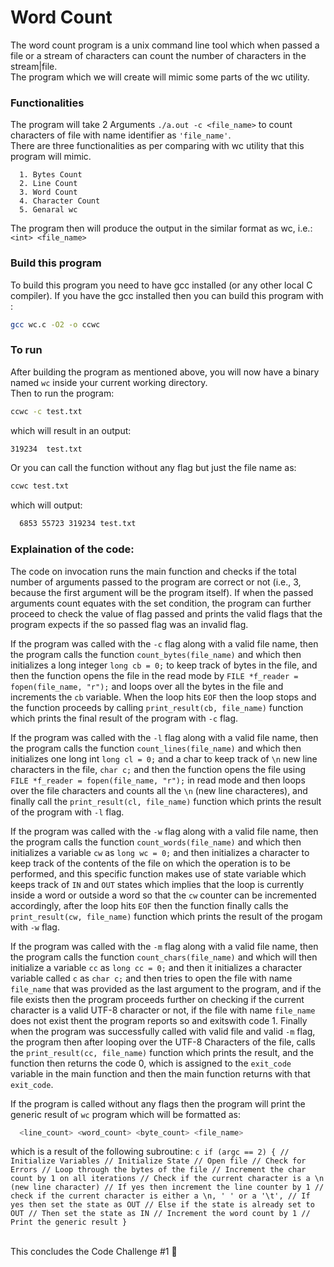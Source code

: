 # Word Count

The word count program is a unix command line tool which when passed a file or a stream of characters can count the number of characters in the stream|file.
<br />
The program which we will create will mimic some parts of the wc utility.

### Functionalities

The program will take 2 Arguments `./a.out -c <file_name>` to count characters of file with name identifier as `'file_name'`.
<br />
There are three functionalities as per comparing with wc utility that this program will mimic.

      1. Bytes Count
      2. Line Count
      3. Word Count
      4. Character Count
      5. Genaral wc

The program then will produce the output in the similar format as wc, i.e.:<br />
`<int> <file_name>`

### Build this program

To build this program you need to have gcc installed (or any other local C compiler).
If you have the gcc installed then you can build this program with :<br />
```bash
gcc wc.c -O2 -o ccwc
```

### To run

After building the program as mentioned above, you will now have a binary named `wc` inside your current working directory.<br />
Then to run the program:
```bash
ccwc -c test.txt
```
which will result in an output:
```bash
319234	test.txt
```
Or you can call the function without any flag but just the file name as:
```bash
ccwc test.txt
```
which will output:
```bash
  6853 55723 319234 test.txt
```

### Explaination of the code:

The code on invocation runs the main function and checks if the total number of arguments passed to the program are correct or not (i.e., 3, because the first argument will be the program itself).
If when the passed arguments count equates with the set condition, the program can further proceed to check the value of flag passed and prints the valid flags that the program expects if the so passed flag was an invalid flag.

If the program was called with the `-c` flag along with a valid file name, then the program calls the function `count_bytes(file_name)` and which then initializes a long integer `long cb = 0;` to keep track of bytes in the file, and then the function opens the file in the read mode by `FILE *f_reader = fopen(file_name, "r");` and loops over all the bytes in the file and increments the `cb` variable. When the loop hits `EOF` then the loop stops and the function proceeds by calling `print_result(cb, file_name)` function which prints the final result of the program with `-c` flag.

If the program was called with the `-l` flag along with a valid file name, then the program calls the function `count_lines(file_name)` and which then initializes one long int `long cl = 0;` and a char to keep track of `\n` new line characters in the file, `char c;` and then the function opens the file using `FILE *f_reader = fopen(file_name, "r");` in read mode and then loops over the file characters and counts all the `\n` (new line characteres), and finally call the `print_result(cl, file_name)` function which prints the result of the program with `-l` flag.

If the program was called with the `-w` flag along with a valid file name, then the program calls the function `count_words(file_name)` and which then initializes a variable `cw` as `long wc = 0;` and then initializes a character to keep track of the contents of the file on which the operation is to be performed, and this specific function makes use of state variable which keeps track of `IN` and `OUT` states which implies that the loop is currently inside a word or outside a word so that the `cw` counter can be incremented accordingly, after the loop hits `EOF` then the function finally calls the `print_result(cw, file_name)` function which prints the result of the progam with `-w` flag.

If the program was called with the `-m` flag along with a valid file name, then the program calls the function `count_chars(file_name)` and which will then initialize a variable `cc` as `long cc = 0;` and then it initializes a character variable called `c` as `char c;` and then tries to open the file with name `file_name` that was provided as the last argument to the program, and if the file exists then the program proceeds further on checking if the current character is a valid UTF-8 character or not, if the file with name `file_name` does not exist thent the program reports so and exitswith code 1. Finally when the program was successfully called with valid file and valid `-m` flag, the program then after looping over the UTF-8 Characters of the file, calls the `print_result(cc, file_name)` function which prints the result, and the function then returns the code 0, which is assigned to the `exit_code` variable in the main function and then the main function returns with that `exit_code`.


If the program is called without any flags then the program will print the generic result of `wc` program which will be formatted as:
```bash
  <line_count> <word_count> <byte_count> <file_name>
```
which is a result of the following subroutine:
      ```c
      if (argc == 2) {
      	 // Initialize Variables
	 // Initialize State
	 // Open file
	 // Check for Errors
	 // Loop through the bytes of the file
	    // Increment the char count by 1 on all iterations
	    // Check if the current character is a \n (new line character)
	       // If yes then increment the line counter by 1
	    // check if the current character is either a \n, ' ' or a '\t',
	       // If yes then set the state as OUT
	    // Else if the state is already set to OUT
	       // Then set the state as IN
	       // Increment the word count by 1
	 // Print the generic result
      }
      ```

<br />
This concludes the Code Challenge #1 🎉
